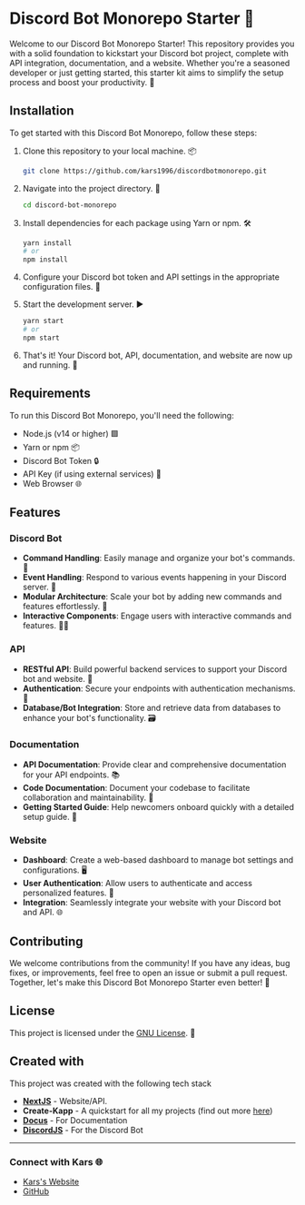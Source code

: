 # Discord Bot Monorepo Starter 🤖

Welcome to our Discord Bot Monorepo Starter! This repository provides you with a solid foundation to kickstart your Discord bot project, complete with API integration, documentation, and a website. Whether you're a seasoned developer or just getting started, this starter kit aims to simplify the setup process and boost your productivity. 🚀

## Installation

To get started with this Discord Bot Monorepo, follow these steps:

1. Clone this repository to your local machine. 📦
   ```bash
   git clone https://github.com/kars1996/discordbotmonorepo.git
   ```

2. Navigate into the project directory. 📂
   ```bash
   cd discord-bot-monorepo
   ```

3. Install dependencies for each package using Yarn or npm. 🛠️
   ```bash
   yarn install
   # or
   npm install
   ```

4. Configure your Discord bot token and API settings in the appropriate configuration files. 🔑

5. Start the development server. ▶️
   ```bash
   yarn start
   # or
   npm start
   ```

6. That's it! Your Discord bot, API, documentation, and website are now up and running. 🎉

## Requirements

To run this Discord Bot Monorepo, you'll need the following:

- Node.js (v14 or higher) 🟩
- Yarn or npm 📦
- Discord Bot Token 🔒
- API Key (if using external services) 🔑
- Web Browser 🌐

## Features

### Discord Bot
- **Command Handling**: Easily manage and organize your bot's commands. 💬
- **Event Handling**: Respond to various events happening in your Discord server. 🎈
- **Modular Architecture**: Scale your bot by adding new commands and features effortlessly. 🧩
- **Interactive Components**: Engage users with interactive commands and features. 🤹‍♂️

### API
- **RESTful API**: Build powerful backend services to support your Discord bot and website. 📡
- **Authentication**: Secure your endpoints with authentication mechanisms. 🔐
- **Database/Bot Integration**: Store and retrieve data from databases to enhance your bot's functionality. 🗃️

### Documentation
- **API Documentation**: Provide clear and comprehensive documentation for your API endpoints. 📚
- **Code Documentation**: Document your codebase to facilitate collaboration and maintainability. 📝
- **Getting Started Guide**: Help newcomers onboard quickly with a detailed setup guide. 🚀

### Website
- **Dashboard**: Create a web-based dashboard to manage bot settings and configurations. 🖥️
- **User Authentication**: Allow users to authenticate and access personalized features. 🔐
- **Integration**: Seamlessly integrate your website with your Discord bot and API. 🌐

## Contributing

We welcome contributions from the community! If you have any ideas, bug fixes, or improvements, feel free to open an issue or submit a pull request. Together, let's make this Discord Bot Monorepo Starter even better! 🤝

## License

This project is licensed under the [GNU License](LICENSE). 📜

## Created with
This project was created with the following tech stack

- **[NextJS](https://nextjs.org)** - Website/API. 
- **Create-Kapp** - A quickstart for all my projects (find out more [here](https://github.com/kars1996/template))
- **[Docus](https://docus.dev)** - For Documentation
- **[DiscordJS](https://discord.js.org/)** - For the Discord Bot

---

### Connect with Kars 🌐
- [Kars's Website](https://kars.bio)
- [GitHub](https://github.com/kars1996)
